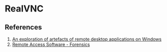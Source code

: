 # RealVNC

## References

1. [An exploration of artefacts of remote desktop applications on Windows ](https://ro.ecu.edu.au/cgi/viewcontent.cgi?article=1166&context=adf)
1. [Remote Access Software - Forensics](https://vikas-singh.notion.site/vikas-singh/Remote-Access-Software-Forensics-3e38d9a66ca0414ca9c882ad67f4f71b)
